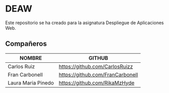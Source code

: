 # DEAW
Este repositorio se ha creado para la asignatura Despliegue de Aplicaciones Web. 

## Compañeros

| NOMBRE                     | GITHUB                            |
|----------------------------|-----------------------------------|
| Carlos Ruiz                | https://github.com/CarlosRuizz    |
| Fran Carbonell             | https://github.com/FranCarbonell  |
| Laura Maria Pinedo         | https://github.com/RikaMzHyde     |